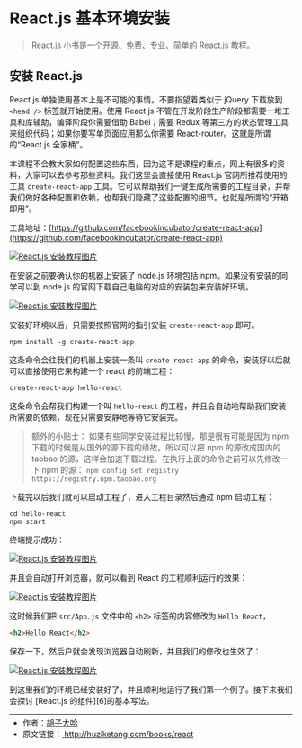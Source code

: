 # React.js 基本环境安装

> React.js 小书是一个开源、免费、专业、简单的 React.js 教程。

## 安装 React.js

React.js 单独使用基本上是不可能的事情。不要指望着类似于 jQuery 下载放到 `<head />` 标签就开始使用。使用 React.js 不管在开发阶段生产阶段都需要一堆工具和库辅助，编译阶段你需要借助 Babel；需要 Redux 等第三方的状态管理工具来组织代码；如果你要写单页面应用那么你需要 React-router。这就是所谓的“React.js 全家桶”。

本课程不会教大家如何配置这些东西，因为这不是课程的重点，网上有很多的资料，大家可以去参考那些资料。我们这里会直接使用 React.js 官网所推荐使用的工具 `create-react-app` 工具。它可以帮助我们一键生成所需要的工程目录，并帮我们做好各种配置和依赖，也帮我们隐藏了这些配置的细节。也就是所谓的“开箱即用”。

工具地址：[https://github.com/facebookincubator/create-react-app](https://github.com/facebookincubator/create-react-app)

<a href="http://huzidaha.github.io/static/assets/img/posts/C9754D1A-0989-49B2-AC9F-B8D9717198CB.png" target="_blank">![React.js 安装教程图片](http://huzidaha.github.io/static/assets/img/posts/C9754D1A-0989-49B2-AC9F-B8D9717198CB.png)</a>

在安装之前要确认你的机器上安装了 node.js 环境包括 npm。如果没有安装的同学可以到 node.js 的官网下载自己电脑的对应的安装包来安装好环境。

<a href="http://huzidaha.github.io/static/assets/img/posts/70B2D77C-1656-4D9E-B57E-671BE1D568AD.png" target="_blank">![React.js 安装教程图片](http://huzidaha.github.io/static/assets/img/posts/70B2D77C-1656-4D9E-B57E-671BE1D568AD.png)</a>

安装好环境以后，只需要按照官网的指引安装 `create-react-app` 即可。

```shell
npm install -g create-react-app
```

这条命令会往我们的机器上安装一条叫 `create-react-app` 的命令，安装好以后就可以直接使用它来构建一个 react 的前端工程：

```shell
create-react-app hello-react
```

这条命令会帮我们构建一个叫 `hello-react` 的工程，并且会自动地帮助我们安装所需要的依赖，现在只需要安静地等待它安装完。

> 额外的小贴士：
> 如果有些同学安装过程比较慢，那是很有可能是因为 npm 下载的时候是从国外的源下载的缘故。所以可以把 npm 的源改成国内的 taobao 的源，这样会加速下载过程。在执行上面的命令之前可以先修改一下 npm 的源：
> `npm config set registry https://registry.npm.taobao.org`

下载完以后我们就可以启动工程了，进入工程目录然后通过 npm 启动工程：

```shell
cd hello-react
npm start
```

终端提示成功：

<a href="http://huzidaha.github.io/static/assets/img/posts/A25CB842-11DE-4DC7-A805-85AEF2A64163.png" target="_blank">![React.js 安装教程图片](http://huzidaha.github.io/static/assets/img/posts/A25CB842-11DE-4DC7-A805-85AEF2A64163.png)</a>

并且会自动打开浏览器，就可以看到 React 的工程顺利运行的效果：

<a href="http://huzidaha.github.io/static/assets/img/posts/React_App.png" target="_blank">![React.js 安装教程图片](http://huzidaha.github.io/static/assets/img/posts/React_App.png)</a>

这时候我们把 `src/App.js` 文件中的 `<h2>` 标签的内容修改为 `Hello React`，

```html
<h2>Hello React</h2>
```

保存一下，然后户就会发现浏览器自动刷新，并且我们的修改也生效了：

<a href="http://huzidaha.github.io/static/assets/img/posts/3FDC1B75-AACD-40A4-9101-1AF8C57EFBF4.png" target="_blank">![React.js 安装教程图片](http://huzidaha.github.io/static/assets/img/posts/3FDC1B75-AACD-40A4-9101-1AF8C57EFBF4.png)</a>

到这里我们的环境已经安装好了，并且顺利地运行了我们第一个例子。接下来我们会探讨 [React.js 的组件][6]的基本写法。

---

<ul style='font-size: 14px; margin-top: -10px;'>
  <li>
    作者：<a href="https://www.zhihu.com/people/hu-zi-da-ha" target="_blank">胡子大哈</a>
  </li>
  <li>
    原文链接：<a href="http://huziketang.com/books/react"> http://huziketang.com/books/react</a>
  </li>
</ul>
